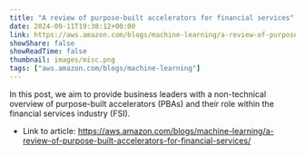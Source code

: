 ```yaml
---
title: "A review of purpose-built accelerators for financial services"
date: 2024-09-11T19:38:12+00:00
link: https://aws.amazon.com/blogs/machine-learning/a-review-of-purpose-built-accelerators-for-financial-services/
showShare: false
showReadTime: false
thumbnail: images/misc.png
tags: ["aws.amazon.com/blogs/machine-learning"]
---
```

In this post, we aim to provide business leaders with a non-technical overview of purpose-built accelerators (PBAs) and their role within the financial services industry (FSI).

- Link to article: https://aws.amazon.com/blogs/machine-learning/a-review-of-purpose-built-accelerators-for-financial-services/